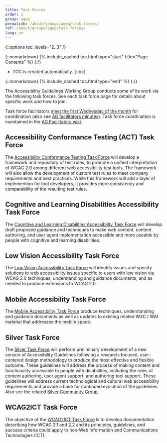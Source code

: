 ```yaml
---
title: Task Forces
order: 1
group: agwg
permalink: /about/groups/agwg/task-forces/
ref: /about/groups/agwg/task-forces/
lang: en
---
```


{::options toc_levels="2..3" /}

{::nomarkdown}
{% include_cached toc.html type="start" title="Page Contents" %}
{:/}

-   TOC is created automatically.
{:toc}

{::nomarkdown}
{% include_cached toc.html type="end" %}
{:/}

The Accessibility Guidelines Working Group conducts some of its work via the following task forces. See each task force page for details about specific work and how to join.

Task force facilitators [meet the first Wednesday of the month](https://www.w3.org/2017/08/telecon-info_ag-facilitators) for coordination (also see [AG facilitators minutes](https://www.w3.org/WAI/GL/WCAG3/minutes/?channel_id=ag-facilitators)). Task force coordination is maintained in the [AG Facilitators wiki](https://www.w3.org/WAI/GL/wiki/AG_Facilitators).

## Accessibility Conformance Testing (ACT) Task Force

The [Accessibility Conformance Testing Task Force](/about/groups/task-forces/conformance-testing/) will develop a framework and repository of test rules, to promote a unified interpretation of WCAG 2.0 among different web accessibility test tools. The framework will also allow the development of custom test rules to meet company requirements and best practices. While this framework will add a layer of implemention for tool developers, it provides more consistency and comparability of the resulting test rules.

## Cognitive and Learning Disabilities Accessibility Task Force

The [Cognitive and Learning Disabilities Accessibility Task Force](/about/groups/task-forces/coga/) will develop draft proposed guidance and techniques to make web content, content authoring, and user agent implementation accessible and more useable by people with cognitive and learning disabilities.

## Low Vision Accessibility Task Force

The [Low Vision Accessibility Task Force](/about/groups/task-forces/low-vision-a11y-tf/) will identify issues and specify solutions to web accessibility issues specific to users with low vision via WCAG 2.0 techniques, understanding and guidance documents, and as needed to produce extensions to WCAG 2.0.

## Mobile Accessibility Task Force

The [Mobile Accessibility Task Force](/about/groups/mobile-a11y-tf/) produce techniques, understanding and guidance documents as well as updates to existing related W3C / WAI material that addresses the mobile space.

## Silver Task Force

The [Silver Task Force](/about/groups/task-forces/silver/) will perform preliminary development of a new version of Accessibility Guidelines following a research-focused, user-centered design methodology to produce the most effective and flexible outcome. These guidelines will address the process of making content and functionality accessible to people with disabilities, including the roles of content authoring, user agent support, and authoring tool support. These guidelines will address current technological and cultural web accessibility requirements and provide a base for continued evolution of the guidelines. Also see the related [Silver Community Group](https://www.w3.org/community/silver/).

## WCAG2ICT Task Force

The objective of the [WCAG2ICT Task Force](/about/groups/task-forces/wcag2ict/) is to develop documentation describing how WCAG 2.1 and 2.2 and its principles, guidelines, and success criteria could apply to non-Web Information and Communications Technologies (ICT).